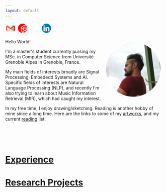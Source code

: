 ```yaml
---
layout: default
---
```


<style>
img
{
  padding: 2px;
}
</style>

<a href="mailto:archityadav97@gmail.com"><img src="images/gmail_200px.png" width = 30px></a>
<a href="mailto:archit.yadav@etu.univ-grenoble-alpes.fr"><img src="images/uga_146px.png" width = 30px></a>
<a href="https://github.com/archity/"><img src="images/GitHub-Mark-Light-64px.png" width = 30px></a>
<a href="https://www.linkedin.com/in/archit-yadav-95482b156/"><img src="images/Linkedin-64px.png" width = 30px></a>



<style>
img
{
  border-radius:50%;
}
</style>

<img src="./images/archit_main.png" align="right" style="margin:5px" width = "180">
Hello World!

I'm a master's student currently pursing my MSc. in Computer Science from Université Grenoble Alpes in Grenoble, France.

My main fields of interests broadly are Signal Processing, Embededd Systems and AI. Specific fields of interests are Natural Language Processing (NLP), and recently I'm also trying to learn about Music Information Retrieval (MIR), which had caught my interest.

In my free time, I enjoy drawing/sketching. Reading is another hobby of mine since a long time. Here are the links to some of my [artworks](./drawings.html), and my current [reading](./reads.html) list.

<br><br><br>

# [Experience](./Experience.html)

# [Research Projects](./Projects.html)
     
<br>
